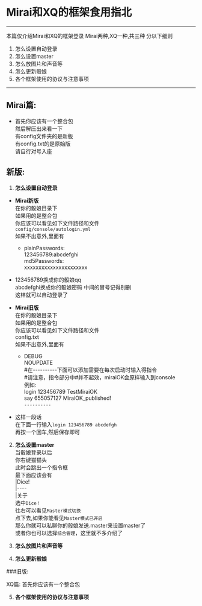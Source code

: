 # Mirai和XQ的框架食用指北

------
本篇仅介绍Mirai和XQ的框架登录
Mirai两种,XQ一种,共三种
分以下细则
1. 怎么设置自动登录
2. 怎么设置master
3. 怎么放图片和声音等
4. 怎么更新骰娘
5. 各个框架使用的协议与注意事项

------
## Mirai篇:
- 首先你应该有一个整合包  
然后解压出来看一下  
有config文件夹的是新版  
有config.txt的是原始版  
请自行对号入座  

## 新版:
1. **怎么设置自动登录**   
 - **Mirai新版**  
  在你的骰娘目录下  
  如果用的是整合包  
  你应该可以看见如下文件路径和文件  
   `config/console/autologin.yml`  
  如果不出意外,里面有  
   - plainPasswords:  
  123456789:abcdefghi  
  md5Passwords:  
  xxxxxxxxxxxxxxxxxxxxxx  
  
  - 123456789换成你的骰娘qq  
  abcdefghi换成你的骰娘密码  中间的冒号记得别删  
  这样就可以自动登录了  
 - **Mirai旧版**  
  在你的骰娘目录下   
  如果用的是整合包  
  你应该可以看见如下文件路径和文件  
  config.txt  
  如果不出意外,里面有  
   - DEBUG   
   NOUPDATE   
   #在----------下面可以添加需要在每次启动时输入得指令  
   #请注意，指令部分中#并不起效，miraiOK会原样输入到console  
   例如:  
   login 123456789 TestMiraiOK  
   say 655057127 MiraiOK_published!   
   `----------`  
 
  - 这样一段话  
  在下面一行输入`login 123456789 abcdefgh`  
  再按一个回车,然后保存即可  
 2. **怎么设置master**  
 当骰娘登录以后    
 你右键猫猫头   
 此时会跳出一个指令框   
 最下面应该会有   
 |Dice!    
 |----   
 |关于   
 选中`Dice！`  
 往右可以看见`Master模式切换`  
 点下去,如果你能看见`Master模式已开启`  
 那么你就可以私聊你的骰娘发送.master来设置master了  
 或者你也可以选择`综合管理`，这里就不多介绍了  
3. **怎么放图片和声音等**
 
4. **怎么更新骰娘**
 

###旧版:


XQ篇:
首先你应该有一个整合包



5. **各个框架使用的协议与注意事项**
 
